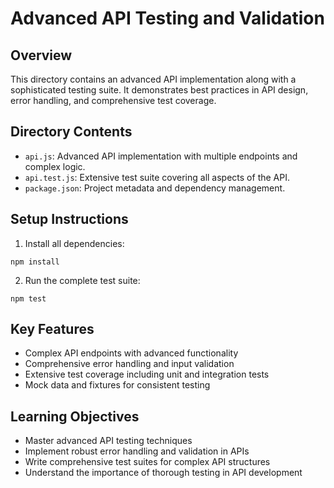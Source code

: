 # Advanced API Testing and Validation

## Overview

This directory contains an advanced API implementation along with a sophisticated testing suite. It demonstrates best practices in API design, error handling, and comprehensive test coverage.

## Directory Contents

- `api.js`: Advanced API implementation with multiple endpoints and complex logic.
- `api.test.js`: Extensive test suite covering all aspects of the API.
- `package.json`: Project metadata and dependency management.

## Setup Instructions

1. Install all dependencies:

```
npm install
```

2. Run the complete test suite:

```
npm test
```

## Key Features

- Complex API endpoints with advanced functionality
- Comprehensive error handling and input validation
- Extensive test coverage including unit and integration tests
- Mock data and fixtures for consistent testing

## Learning Objectives

- Master advanced API testing techniques
- Implement robust error handling and validation in APIs
- Write comprehensive test suites for complex API structures
- Understand the importance of thorough testing in API development
